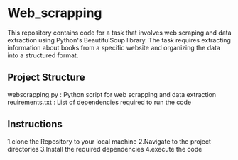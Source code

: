 # Web_scrapping
This repository contains code for a task that involves web scraping and data extraction using Python's BeautifulSoup library. The task requires extracting information about books from a specific website and organizing the data into a structured format. 

## Project Structure
webscrapping.py : Python script for web scrapping and data extraction
reuirements.txt : List of dependencies required to run the code

## Instructions 
1.clone the Repository to your local machine
2.Navigate to the project directories
3.Install the required dependencies
4.execute the code
